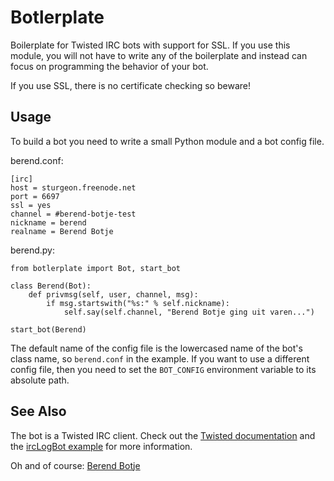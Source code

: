 Botlerplate
===========

Boilerplate for Twisted IRC bots with support for SSL. If you use this
module, you will not have to write any of the boilerplate and instead
can focus on programming the behavior of your bot.

If you use SSL, there is no certificate checking so beware!


Usage
-----

To build a bot you need to write a small Python module and a bot config file.

berend.conf:

    [irc]
    host = sturgeon.freenode.net
    port = 6697
    ssl = yes
    channel = #berend-botje-test
    nickname = berend
    realname = Berend Botje

berend.py:

    from botlerplate import Bot, start_bot

    class Berend(Bot):
        def privmsg(self, user, channel, msg):
            if msg.startswith("%s:" % self.nickname):
                self.say(self.channel, "Berend Botje ging uit varen...")

    start_bot(Berend)

The default name of the config file is the lowercased name of the bot's class
name, so `berend.conf` in the example. If you want to use a different config
file, then you need to set the `BOT_CONFIG` environment variable to its
absolute path.

See Also
--------

The bot is a Twisted IRC client. Check out the [Twisted documentation](http://twistedmatrix.com/documents/12.2.0/api/twisted.words.protocols.irc.IRCClient.html) and the [ircLogBot example](http://twistedmatrix.com/documents/current/core/howto/clients.html#auto5) for more information.

Oh and of course: [Berend Botje](http://nl.wikipedia.org/wiki/Berend_Botje_ging_uit_varen)
